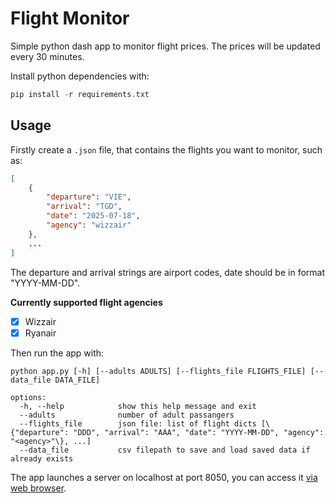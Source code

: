 # Flight Monitor

Simple python dash app to monitor flight prices. The prices will be updated every 30 minutes.

Install python dependencies with:
```powershell
pip install -r requirements.txt
```

## Usage

Firstly create a `.json` file, that contains the flights you want to monitor, such as:
```json
[
	{
		"departure": "VIE",
		"arrival": "TGD",
		"date": "2025-07-18",
		"agency": "wizzair"
	},
    ...
]
```
The departure and arrival strings are airport codes, date should be in format "YYYY-MM-DD".

**Currently supported flight agencies**

 - [x] Wizzair
 - [x] Ryanair

Then run the app with:
```
python app.py [-h] [--adults ADULTS] [--flights_file FLIGHTS_FILE] [--data_file DATA_FILE]

options:
  -h, --help            show this help message and exit
  --adults              number of adult passangers
  --flights_file        json file: list of flight dicts [\{"departure": "DDD", "arrival": "AAA", "date": "YYYY-MM-DD", "agency": "<agency>"\}, ...]
  --data_file           csv filepath to save and load saved data if already exists
```

The app launches a server on localhost at port 8050, you can access it [via web browser](http://127.0.0.1:8050/).
